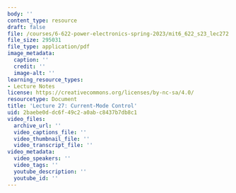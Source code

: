 ```yaml
---
body: ''
content_type: resource
draft: false
file: /courses/6-622-power-electronics-spring-2023/mit6_622_s23_lec272.pdf
file_size: 295031
file_type: application/pdf
image_metadata:
  caption: ''
  credit: ''
  image-alt: ''
learning_resource_types:
- Lecture Notes
license: https://creativecommons.org/licenses/by-nc-sa/4.0/
resourcetype: Document
title: 'Lecture 27: Current-Mode Control'
uid: 2baebe0d-dc6f-49c2-a0ab-c8437b7db8c1
video_files:
  archive_url: ''
  video_captions_file: ''
  video_thumbnail_file: ''
  video_transcript_file: ''
video_metadata:
  video_speakers: ''
  video_tags: ''
  youtube_description: ''
  youtube_id: ''
---
```

